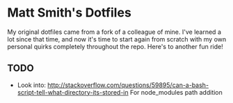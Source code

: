 # Matt Smith's Dotfiles

My original dotfiles came from a fork of a colleague of mine. I've learned a
lot since that time, and now it's time to start again from scratch with my own
personal quirks completely throughout the repo. Here's to another fun ride!

## TODO

- Look into: http://stackoverflow.com/questions/59895/can-a-bash-script-tell-what-directory-its-stored-in
  For node_modules path addition

